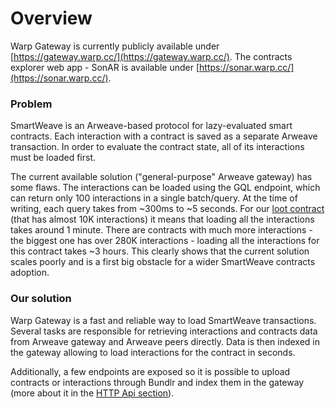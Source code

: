 # Overview

Warp Gateway is currently publicly available under [https://gateway.warp.cc/](https://gateway.warp.cc/).
The contracts explorer web app - SonAR is available under [https://sonar.warp.cc/](https://sonar.warp.cc/).

### Problem

SmartWeave is an Arweave-based protocol for lazy-evaluated smart contracts. Each interaction with a contract is saved as
a separate Arweave transaction. In order to evaluate the contract state, all of its interactions must be loaded first.

The current available solution ("general-purpose" Arweave gateway) has some flaws. The interactions can be loaded using the GQL endpoint, which can return only 100 interactions in a single batch/query. At the time of writing, each query takes from ~300ms to ~5 seconds. For our [loot contract](https://sonar.warp.cc/#/app/contract/Daj-MNSnH55TDfxqC7v4eq0lKzVIwh98srUaWqyuZtY) (that has almost 10K interactions) it means that loading all the interactions takes around 1 minute. There are contracts with much more interactions - the biggest one has over 280K interactions - loading all the interactions for this contract takes ~3 hours. This clearly shows that the current solution scales poorly and is a first big obstacle for a wider SmartWeave contracts adoption.

### Our solution

Warp Gateway is a fast and reliable way to load SmartWeave transactions. Several tasks are responsible for retrieving interactions and contracts data from Arweave gateway and Arweave peers directly. Data is then indexed in the gateway allowing to load interactions for the contract in seconds.

Additionally, a few endpoints are exposed so it is possible to upload contracts or interactions through Bundlr and index them in the gateway (more about it in the [HTTP Api section](https://academy.warp.cc/docs/gateway/http/get/contracts)).
